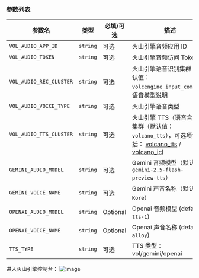 ### 参数列表

| 参数名                     | 类型       | 必填/可选    | 描述                                                                                                                                                                     |
|-------------------------|----------|----------|------------------------------------------------------------------------------------------------------------------------------------------------------------------------|
| `VOL_AUDIO_APP_ID`      | `string` | 可选       | 火山引擎音频应用 ID                                                                                                                                                            |
| `VOL_AUDIO_TOKEN`       | `string` | 可选       | 火山引擎音频访问 Token                                                                                                                                                         |
| `VOL_AUDIO_REC_CLUSTER` | `string` | 可选       | 火山引擎语音识别集群（默认值：`volcengine_input_common`） [语音模型说明](https://www.volcengine.com/docs/6561/80816)                                                                         |
| `VOL_AUDIO_VOICE_TYPE`  | `string` | 可选       | 火山引擎语音类型                                                                                                                                                               |
| `VOL_AUDIO_TTS_CLUSTER` | `string` | 可选       | 火山引擎 TTS（语音合成）集群（默认值：`volcano_tts`），可选项包括： [volcano\_tts](https://www.volcengine.com/docs/6561/1257584) / [volcano\_icl](https://www.volcengine.com/docs/6561/1305191) |
| `GEMINI_AUDIO_MODEL`    | `string` | 可选       | Gemini 音频模型（默认值：`gemini-2.5-flash-preview-tts`）                                                                                                                        |
| `GEMINI_VOICE_NAME`     | `string` | 可选       | Gemini 声音名称（默认值：`Kore`）                                                                                                                                                |
| `OPENAI_AUDIO_MODEL`    | `string` | Optional | Openai 音频模型 (default: `tts-1`)                                                                                                                                         |
| `OPENAI_VOICE_NAME`     | `string` | Optional | Openai 声音名称 (default: `alloy`)                                                                                                                                         |
| `TTS_TYPE`              | `string` | 可选       | TTS 类型：vol/gemini/openai                                                                                                                                               |

进入火山引擎控制台：
![image](https://github.com/user-attachments/assets/6261ee3c-2632-427d-a95e-85e55d85d971)

